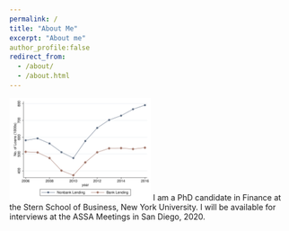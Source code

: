 ```yaml
---
permalink: /
title: "About Me"
excerpt: "About me"
author_profile:false
redirect_from: 
  - /about/
  - /about.html
---
```



<!-- <div style="float:left"><img src="/images/Figure1_agg_plot.png" width="50%" height="50%" ></div>
<div style="float:right">I am a PhD candidate in Finance at the Stern School of Business, New York University.</div>
<div style="clear:both"/> -->
  

<p float="left">
  <img src="/images/Figure1_agg_plot.png" width="50%" height="50%">
  I am a PhD candidate in Finance at the Stern School of Business, New York University. I will be available for interviews at the ASSA Meetings in San Diego, 2020.
</p>
